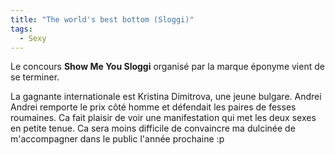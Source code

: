 ```yaml
---
title: "The world's best bottom (Sloggi)"
tags:
  - Sexy
---
```


Le concours **Show Me You Sloggi** organisé par la marque éponyme vient de se
terminer.

La gagnante internationale est Kristina Dimitrova, une jeune bulgare. Andrei
Andrei remporte le prix c&#xF4;té homme et défendait les paires de fesses
roumaines. Ca fait plaisir de voir une manifestation qui met les deux sexes en
petite tenue. Ca sera moins difficile de convaincre ma dulcinée de m'accompagner
dans le public l'année prochaine&nbsp;:p
